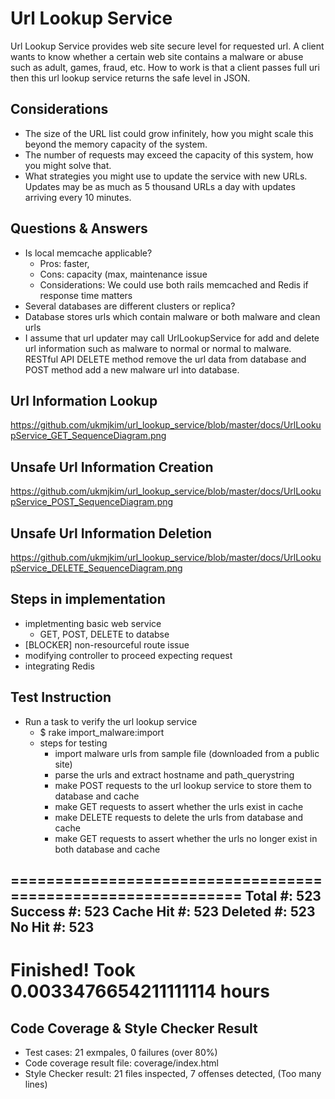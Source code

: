 # Url Lookup Service

Url Lookup Service provides web site secure level for requested url. A client wants to know whether a certain web site contains a malware or abuse such as adult, games, fraud, etc. How to work is that a client passes full uri then this url lookup service returns the safe level in JSON.

## Considerations
* The size of the URL list could grow infinitely, how you might scale this beyond the memory capacity of the system.
* The number of requests may exceed the capacity of this system, how you might solve that.
* What strategies you might use to update the service with new URLs. Updates may be as much as 5 thousand URLs a day with updates arriving every 10 minutes.


## Questions & Answers
- Is local memcache applicable?
  - Pros: faster, 
  - Cons: capacity (max, maintenance issue
  - Considerations: We could use both rails memcached and Redis if response time matters
- Several databases are different clusters or replica?
- Database stores urls which contain malware or both malware and clean urls
- I assume that url updater may call UrlLookupService for add and delete url information such as malware to normal or normal to malware. RESTful API DELETE method remove the url data from database and POST method add a new malware url into database.




## Url Information Lookup
https://github.com/ukmjkim/url_lookup_service/blob/master/docs/UrlLookupService_GET_SequenceDiagram.png


## Unsafe Url Information Creation
https://github.com/ukmjkim/url_lookup_service/blob/master/docs/UrlLookupService_POST_SequenceDiagram.png

## Unsafe Url Information Deletion
https://github.com/ukmjkim/url_lookup_service/blob/master/docs/UrlLookupService_DELETE_SequenceDiagram.png


## Steps in implementation
- impletmenting basic web service
    - GET, POST, DELETE to databse
- [BLOCKER] non-resourceful route issue
- modifying controller to proceed expecting request
- integrating Redis


## Test Instruction
- Run a task to verify the url lookup service
    - $ rake import_malware:import
    - steps for testing
      - import malware urls from sample file (downloaded from a public site)
      - parse the urls and extract hostname and path_querystring 
      - make POST requests to the url lookup service to store them to database and cache
      - make GET requests to assert whether the urls exist in cache
      - make DELETE requests to delete the urls from database and cache
      - make GET requests to assert whether the urls no longer exist in both database and cache

=============================================================
Total #:     523
Success #:   523
Cache Hit #: 523
Deleted #:   523
No Hit #:    523
-------------------------------------------------------------
Finished! Took 0.0033476654211111114 hours
=============================================================

## Code Coverage & Style Checker Result
- Test cases: 21 exmpales, 0 failures (over 80%)
- Code coverage result file: coverage/index.html
- Style Checker result: 21 files inspected, 7 offenses detected, (Too many lines)
